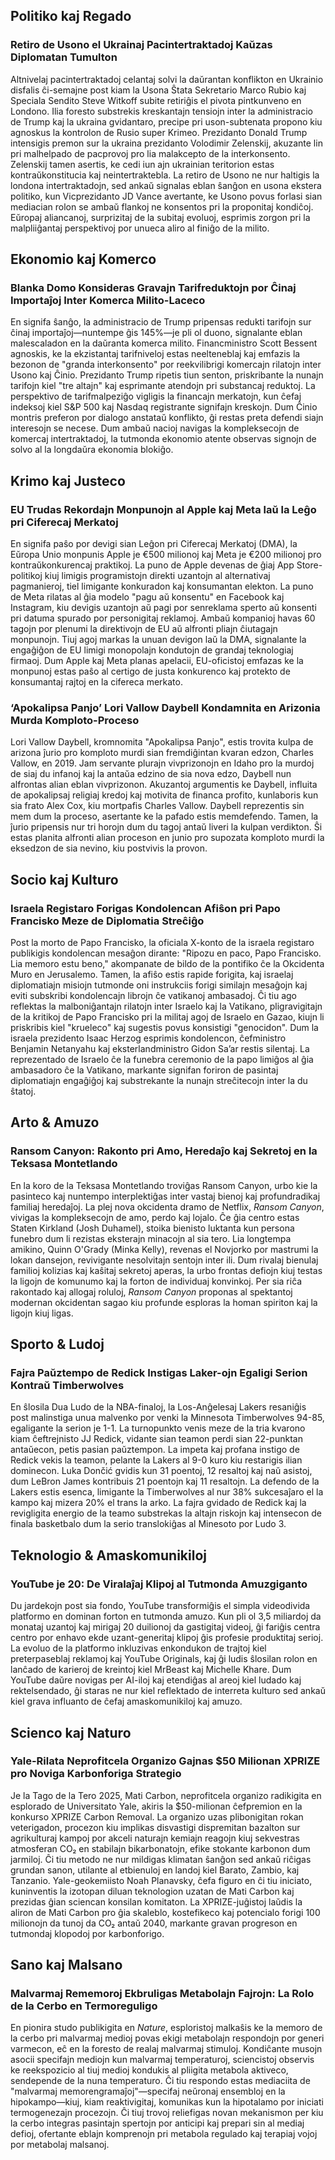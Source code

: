 ## Politiko kaj Regado

### Retiro de Usono el Ukrainaj Pacintertraktadoj Kaŭzas Diplomatan Tumulton

Altnivelaj pacintertraktadoj celantaj solvi la daŭrantan konflikton en Ukrainio disfalis ĉi-semajne post kiam la Usona Ŝtata Sekretario Marco Rubio kaj Speciala Sendito Steve Witkoff subite retiriĝis el pivota pintkunveno en Londono. Ilia foresto substrekis kreskantajn tensiojn inter la administracio de Trump kaj la ukraina gvidantaro, precipe pri uson-subtenata propono kiu agnoskus la kontrolon de Rusio super Krimeo. Prezidanto Donald Trump intensigis premon sur la ukraina prezidanto Volodimir Zelenskij, akuzante lin pri malhelpado de pacprovoj pro lia malakcepto de la interkonsento. Zelenskij tamen asertis, ke cedi iun ajn ukrainian teritorion estas kontraŭkonstitucia kaj neintertraktebla. La retiro de Usono ne nur haltigis la londona intertraktadojn, sed ankaŭ signalas eblan ŝanĝon en usona ekstera politiko, kun Vicprezidanto JD Vance avertante, ke Usono povus forlasi sian mediacian rolon se ambaŭ flankoj ne konsentos pri la proponitaj kondiĉoj. Eŭropaj aliancanoj, surprizitaj de la subitaj evoluoj, esprimis zorgon pri la malpliiĝantaj perspektivoj por unueca aliro al finiĝo de la milito.

## Ekonomio kaj Komerco

### Blanka Domo Konsideras Gravajn Tarifreduktojn por Ĉinaj Importaĵoj Inter Komerca Milito-Laceco

En signifa ŝanĝo, la administracio de Trump pripensas redukti tarifojn sur ĉinaj importaĵoj—nuntempe ĝis 145%—je pli ol duono, signalante eblan malescaladon en la daŭranta komerca milito. Financministro Scott Bessent agnoskis, ke la ekzistantaj tarifniveloj estas neelteneblaj kaj emfazis la bezonon de "granda interkonsento" por reekvilibrigi komercajn rilatojn inter Usono kaj Ĉinio. Prezidanto Trump ripetis tiun senton, priskribante la nunajn tarifojn kiel "tre altajn" kaj esprimante atendojn pri substancaj reduktoj. La perspektivo de tarifmalpeziĝo vigligis la financajn merkatojn, kun ĉefaj indeksoj kiel S&P 500 kaj Nasdaq registrante signifajn kreskojn. Dum Ĉinio montris preferon por dialogo anstataŭ konflikto, ĝi restas preta defendi siajn interesojn se necese. Dum ambaŭ nacioj navigas la kompleksecojn de komercaj intertraktadoj, la tutmonda ekonomio atente observas signojn de solvo al la longdaŭra ekonomia blokiĝo.

## Krimo kaj Justeco

### EU Trudas Rekordajn Monpunojn al Apple kaj Meta laŭ la Leĝo pri Ciferecaj Merkatoj

En signifa paŝo por devigi sian Leĝon pri Ciferecaj Merkatoj (DMA), la Eŭropa Unio monpunis Apple je €500 milionoj kaj Meta je €200 milionoj pro kontraŭkonkurencaj praktikoj. La puno de Apple devenas de ĝiaj App Store-politikoj kiuj limigis programistojn direkti uzantojn al alternativaj pagmanieroj, tiel limigante konkuradon kaj konsumantan elekton. La puno de Meta rilatas al ĝia modelo "pagu aŭ konsentu" en Facebook kaj Instagram, kiu devigis uzantojn aŭ pagi por senreklama sperto aŭ konsenti pri datuma spurado por personigitaj reklamoj. Ambaŭ kompanioj havas 60 tagojn por plenumi la direktivojn de EU aŭ alfronti pliajn ĉiutagajn monpunojn. Tiuj agoj markas la unuan devigon laŭ la DMA, signalante la engaĝiĝon de EU limigi monopolajn kondutojn de grandaj teknologiaj firmaoj. Dum Apple kaj Meta planas apelacii, EU-oficistoj emfazas ke la monpunoj estas paŝo al certigo de justa konkurenco kaj protekto de konsumantaj rajtoj en la cifereca merkato.

### ‘Apokalipsa Panjo’ Lori Vallow Daybell Kondamnita en Arizonia Murda Komploto-Proceso

Lori Vallow Daybell, kromnomita "Apokalipsa Panjo", estis trovita kulpa de arizona ĵurio pro komploto murdi sian fremdiĝintan kvaran edzon, Charles Vallow, en 2019. Jam servante plurajn vivprizonojn en Idaho pro la murdoj de siaj du infanoj kaj la antaŭa edzino de sia nova edzo, Daybell nun alfrontas alian eblan vivprizonon. Akuzantoj argumentis ke Daybell, influita de apokalipsaj religiaj kredoj kaj motivita de financa profito, kunlaboris kun sia frato Alex Cox, kiu mortpafis Charles Vallow. Daybell reprezentis sin mem dum la proceso, asertante ke la pafado estis memdefendo. Tamen, la ĵurio pripensis nur tri horojn dum du tagoj antaŭ liveri la kulpan verdikton. Ŝi estas planita alfronti alian proceson en junio pro supozata komploto murdi la eksedzon de sia nevino, kiu postvivis la provon.
## Socio kaj Kulturo

### Israela Registaro Forigas Kondolencan Afiŝon pri Papo Francisko Meze de Diplomatia Streĉiĝo

Post la morto de Papo Francisko, la oficiala X-konto de la israela registaro publikigis kondolencan mesaĝon dirante: "Ripozu en paco, Papo Francisko. Lia memoro estu beno," akompanate de bildo de la pontifiko ĉe la Okcidenta Muro en Jerusalemo. Tamen, la afiŝo estis rapide forigita, kaj israelaj diplomatiajn misiojn tutmonde oni instrukciis forigi similajn mesaĝojn kaj eviti subskribi kondolencajn librojn ĉe vatikanoj ambasadoj. Ĉi tiu ago reflektas la malboniĝantajn rilatojn inter Israelo kaj la Vatikano, pligravigitajn de la kritikoj de Papo Francisko pri la militaj agoj de Israelo en Gazao, kiujn li priskribis kiel "krueleco" kaj sugestis povus konsistigi "genocidon". Dum la israela prezidento Isaac Herzog esprimis kondolencon, ĉefministro Benjamin Netanyahu kaj eksterlandministro Gidon Sa’ar restis silentaj. La reprezentado de Israelo ĉe la funebra ceremonio de la papo limiĝos al ĝia ambasadoro ĉe la Vatikano, markante signifan foriron de pasintaj diplomatiajn engaĝiĝoj kaj substrekante la nunajn streĉitecojn inter la du ŝtatoj.

## Arto & Amuzo

### Ransom Canyon: Rakonto pri Amo, Heredaĵo kaj Sekretoj en la Teksasa Montetlando

En la koro de la Teksasa Montetlando troviĝas Ransom Canyon, urbo kie la pasinteco kaj nuntempo interplektiĝas inter vastaj bienoj kaj profundradikaj familiaj heredaĵoj. La plej nova okcidenta dramo de Netflix, *Ransom Canyon*, vivigas la kompleksecojn de amo, perdo kaj lojalo. Ĉe ĝia centro estas Staten Kirkland (Josh Duhamel), stoika bienisto luktanta kun persona funebro dum li rezistas eksterajn minacojn al sia tero. Lia longtempa amikino, Quinn O'Grady (Minka Kelly), revenas el Novjorko por mastrumi la lokan dansejon, revivigante nesolvitajn sentojn inter ili. Dum rivalaj bienulaj familioj kolizias kaj kaŝitaj sekretoj aperas, la urbo frontas defiojn kiuj testas la ligojn de komunumo kaj la forton de individuaj konvinkoj. Per sia riĉa rakontado kaj allogaj roluloj, *Ransom Canyon* proponas al spektantoj modernan okcidentan sagao kiu profunde esploras la homan spiriton kaj la ligojn kiuj ligas.

## Sporto & Ludoj

### Fajra Paŭztempo de Redick Instigas Laker-ojn Egaligi Serion Kontraŭ Timberwolves

En ŝlosila Dua Ludo de la NBA-finaloj, la Los-Anĝelesaj Lakers resaniĝis post malinstiga unua malvenko por venki la Minnesota Timberwolves 94-85, egaligante la serion je 1-1. La turnopunkto venis meze de la tria kvarono kiam ĉeftrejnisto JJ Redick, vidante sian teamon perdi sian 22-punktan antaŭecon, petis pasian paŭztempon. La impeta kaj profana instigo de Redick vekis la teamon, pelante la Lakers al 9-0 kuro kiu restarigis ilian dominecon. Luka Dončić gvidis kun 31 poentoj, 12 resaltoj kaj naŭ asistoj, dum LeBron James kontribuis 21 poentojn kaj 11 resaltojn. La defendo de la Lakers estis esenca, limigante la Timberwolves al nur 38% sukcesaĵaro el la kampo kaj mizera 20% el trans la arko. La fajra gvidado de Redick kaj la revigligita energio de la teamo substrekas la altajn riskojn kaj intensecon de finala basketbalo dum la serio translokiĝas al Minesoto por Ludo 3.

## Teknologio & Amaskomunikiloj

### YouTube je 20: De Viralaĵaj Klipoj al Tutmonda Amuzgiganto

Du jardekojn post sia fondo, YouTube transformiĝis el simpla videodivida platformo en dominan forton en tutmonda amuzo. Kun pli ol 3,5 miliardoj da monataj uzantoj kaj mirigaj 20 duilionoj da gastigitaj videoj, ĝi fariĝis centra centro por enhavo ekde uzant-generitaj klipoj ĝis profesie produktitaj serioj. La evoluo de la platformo inkluzivas enkondukon de trajtoj kiel preterpaseblaj reklamoj kaj YouTube Originals, kaj ĝi ludis ŝlosilan rolon en lanĉado de karieroj de kreintoj kiel MrBeast kaj Michelle Khare. Dum YouTube daŭre novigas per AI-iloj kaj etendiĝas al areoj kiel ludado kaj rektelsendado, ĝi staras ne nur kiel reflektado de interreta kulturo sed ankaŭ kiel grava influanto de ĉefaj amaskomunikiloj kaj amuzo.
## Scienco kaj Naturo

### Yale-Rilata Neprofitcela Organizo Gajnas $50 Milionan XPRIZE pro Noviga Karbonforiga Strategio

Je la Tago de la Tero 2025, Mati Carbon, neprofitcela organizo radikigita en esplorado de Universitato Yale, akiris la $50-milionan ĉefpremion en la konkurso XPRIZE Carbon Removal. La organizo uzas plibonigitan rokan veterigadon, procezon kiu implikas disvastigi dispremitan bazalton sur agrikulturaj kampoj por akceli naturajn kemiajn reagojn kiuj sekvestras atmosferan CO₂ en stabilajn bikarbonatojn, efike stokante karbonon dum jarmiloj. Ĉi tiu metodo ne nur mildigas klimatan ŝanĝon sed ankaŭ riĉigas grundan sanon, utilante al etbienuloj en landoj kiel Barato, Zambio, kaj Tanzanio. Yale-geokemiisto Noah Planavsky, ĉefa figuro en ĉi tiu iniciato, kuninventis la izotopan diluan teknologion uzatan de Mati Carbon kaj prezidas ĝian sciencan konsilan komitaton. La XPRIZE-juĝistoj laŭdis la aliron de Mati Carbon pro ĝia skaleblo, kostefikeco kaj potencialo forigi 100 milionojn da tunoj da CO₂ antaŭ 2040, markante gravan progreson en tutmondaj klopodoj por karbonforigo.

## Sano kaj Malsano

### Malvarmaj Rememoroj Ekbruligas Metabolajn Fajrojn: La Rolo de la Cerbo en Termoreguligo

En pionira studo publikigita en *Nature*, esploristoj malkaŝis ke la memoro de la cerbo pri malvarmaj medioj povas ekigi metabolajn respondojn por generi varmecon, eĉ en la foresto de realaj malvarmaj stimuloj. Kondiĉante musojn asocii specifajn mediojn kun malvarmaj temperaturoj, sciencistoj observis ke reekspozicio al tiuj medioj kondukis al pliigita metabola aktiveco, sendepende de la nuna temperaturo. Ĉi tiu respondo estas mediaciita de "malvarmaj memorengramaĵoj"—specifaj neŭronaj ensembloj en la hipokampo—kiuj, kiam reaktivigitaj, komunikas kun la hipotalamo por iniciati termogenezajn procezojn. Ĉi tiuj trovoj reliefigas novan mekanismon per kiu la cerbo integras pasintajn spertojn por anticipi kaj prepari sin al mediaj defioj, ofertante eblajn komprenojn pri metabola regulado kaj terapiaj vojoj por metabolaj malsanoj.
